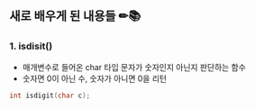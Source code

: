 ## 새로 배우게 된 내용들 ✏📚

### 1. isdisit()
- 매개변수로 들어온 char 타입 문자가 숫자인지 아닌지 판단하는 함수
- 숫자면 0이 아닌 수, 숫자가 아니면 0을 리턴

```c++
int isdigit(char c);
```
